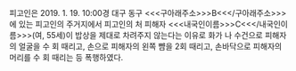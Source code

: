 피고인은 2019. 1. 19. 10:00경 대구 동구 <<<구아래주소>>>B<<</구아래주소>>>에 있는 피고인의 주거지에서 피고인의 처 피해자 <<<내국인이름>>>C<<</내국인이름>>>(여, 55세)이 밥상을 제대로 차려주지 않는다는 이유로 화가 나 수건으로 피해자의 얼굴을 수 회 때리고, 손으로 피해자의 왼쪽 뺨을 2회 때리고, 손바닥으로 피해자의 머리를 수 회 때리는 등 폭행하였다.